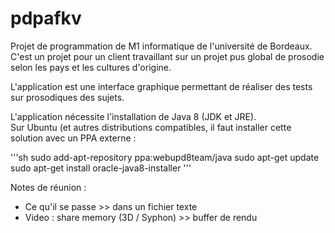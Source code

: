 # pdpafkv
<p>
Projet de programmation de M1 informatique de l'université de Bordeaux.
C'est un projet pour un client travaillant sur un projet pus global de prosodie selon les pays et les cultures d'origine.
</p>
<p>
L'application est une interface graphique permettant de réaliser des tests sur prosodiques des sujets.
</p>
<p>
L'application nécessite l'installation de Java 8 (JDK et JRE).<br>
Sur Ubuntu (et autres distributions compatibles, il faut installer cette solution avec un PPA externe :
</p>
'''sh
sudo add-apt-repository ppa:webupd8team/java
sudo apt-get update
sudo apt-get install oracle-java8-installer
'''
<p>
Notes de réunion :<br>
</p>
<ul>
<li>Ce qu'il se passe >> dans un fichier texte</li>
<li>Video : share memory (3D / Syphon) >> buffer de rendu</li>
</ul>
